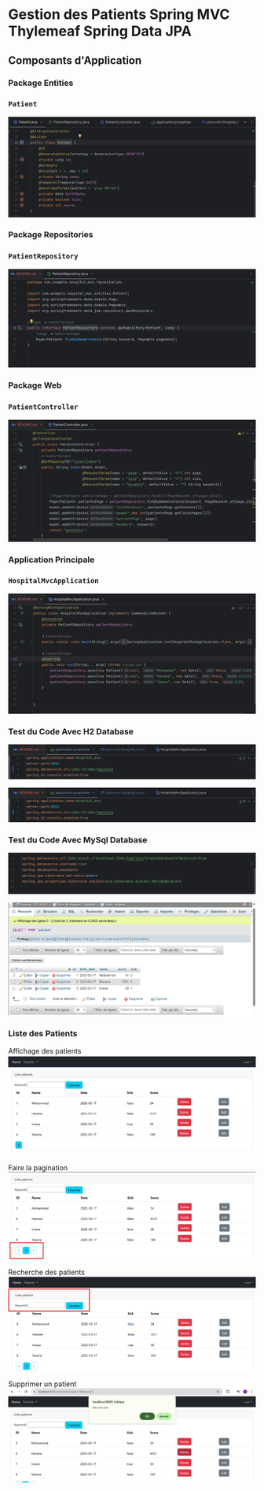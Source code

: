 #  Gestion des Patients Spring MVC Thylemeaf Spring Data JPA
## Composants d'Application
### Package Entities
### `Patient`
![img.png](images/img.png)

### Package Repositories
### `PatientRepository`
![img_1.png](images/img_1.png)

### Package Web
### `PatientController`
![img_2.png](images/img_2.png)

### Application Principale
### `HospitalMvcApplication`
![img_3.png](images/img_3.png)

### Test du Code Avec H2 Database
![img_5.png](images/img_5.png)

![img_4.png](images/img_4.png)

### Test du Code Avec MySql Database
![img_6.png](images/img_6.png)

![img_7.png](images/img_7.png)


### Liste des Patients
Affichage des patients
![img_8.png](images/img_8.png)

Faire la pagination
![img_9.png](images/img_9.png)

Recherche des patients
![img_10.png](images/img_10.png)

Supprimer un patient
![img_11.png](images/img_11.png)


